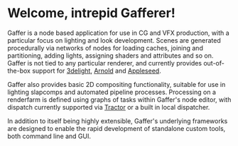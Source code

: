 Welcome, intrepid Gafferer!
===========================

Gaffer is a node based application for use in CG and VFX production, with a particular focus on lighting and look development. Scenes are generated procedurally via networks of nodes for loading caches, joining and partitioning, adding lights, assigning shaders and attributes and so on. Gaffer is not tied to any particular renderer, and currently provides out-of-the-box support for [3delight](http://www.3delight.com), [Arnold](https://www.solidangle.com/arnold) and [Appleseed](http://appleseedhq.net).

Gaffer also provides basic 2D compositing functionality, suitable for use in lighting slapcomps and automated pipeline processes. Processing on a renderfarm is defined using graphs of tasks within Gaffer's node editor, with dispatch currently supported via [Tractor](https://renderman.pixar.com/view/pixars-tractor) or a built in local dispatcher.

In addition to itself being highly extensible, Gaffer's underlying frameworks are designed to enable the rapid development of standalone custom tools, both command line and GUI.
